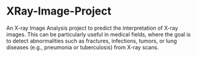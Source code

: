 # XRay-Image-Project
<p>An X-ray Image Analysis project to predict the interpretation of X-ray images. This can be particularly useful in medical fields, where the goal is to detect abnormalities such as fractures, infections, tumors, or lung diseases (e.g., pneumonia or tuberculosis) from X-ray scans. </p>
